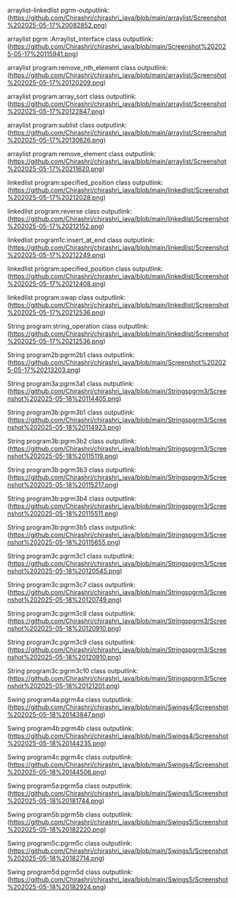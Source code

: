 arraylist-linkedlist pgrm-outputlink:(https://github.com/Chirashri/chirashri_java/blob/main/arraylist/Screenshot%202025-05-17%20082852.png)

arraylist pgrm :Arraylist_interface class outputlink:(https://github.com/Chirashri/chirashri_java/blob/main/Screenshot%202025-05-17%20115941.png)

arraylist program:remove_nth_element class outputlink:(https://github.com/Chirashri/chirashri_java/blob/main/arraylist/Screenshot%202025-05-17%20120209.png)

arraylist program:array_sort class outputlink:(https://github.com/Chirashri/chirashri_java/blob/main/arraylist/Screenshot%202025-05-17%20122847.png)

arraylist program:sublist class outputlink:(https://github.com/Chirashri/chirashri_java/blob/main/arraylist/Screenshot%202025-05-17%20130626.png)

arraylist program:remove_element class outputlink:(https://github.com/Chirashri/chirashri_java/blob/main/arraylist/Screenshot%202025-05-17%20211620.png)

linkedlist program:specified_position class outputlink:(https://github.com/Chirashri/chirashri_java/blob/main/linkedlist/Screenshot%202025-05-17%20212028.png)

linkedlist program:reverse class outputlink:(https://github.com/Chirashri/chirashri_java/blob/main/linkedlist/Screenshot%202025-05-17%20212152.png)

linkedlist program1c:insert_at_end class outputlink:(https://github.com/Chirashri/chirashri_java/blob/main/linkedlist/Screenshot%202025-05-17%20212249.png)

linkedlist program:specified_position class outputlink:(https://github.com/Chirashri/chirashri_java/blob/main/linkedlist/Screenshot%202025-05-17%20212408.png)

linkedlist program:swap class outputlink:(https://github.com/Chirashri/chirashri_java/blob/main/linkedlist/Screenshot%202025-05-17%20212536.png)

String program:string_operation class outputlink:(https://github.com/Chirashri/chirashri_java/blob/main/linkedlist/Screenshot%202025-05-17%20212536.png)

String program2b:pgrm2b1 class outputlink:(https://github.com/Chirashri/chirashri_java/blob/main/Screenshot%202025-05-17%20213203.png)

String program3a:pgrm3a1 class outputlink:(https://github.com/Chirashri/chirashri_java/blob/main/Stringspgrm3/Screenshot%202025-05-18%20114405.png)

String program3b:pgrm3b1 class outputlink:(https://github.com/Chirashri/chirashri_java/blob/main/Stringspgrm3/Screenshot%202025-05-18%20114923.png)

String program3b:pgrm3b2 class outputlink:(https://github.com/Chirashri/chirashri_java/blob/main/Stringspgrm3/Screenshot%202025-05-18%20115119.png)

String program3b:pgrm3b3 class outputlink:(https://github.com/Chirashri/chirashri_java/blob/main/Stringspgrm3/Screenshot%202025-05-18%20115217.png)

String program3b:pgrm3b4 class outputlink:(https://github.com/Chirashri/chirashri_java/blob/main/Stringspgrm3/Screenshot%202025-05-18%20115511.png)

String program3b:pgrm3b5 class outputlink:(https://github.com/Chirashri/chirashri_java/blob/main/Stringspgrm3/Screenshot%202025-05-18%20115655.png)

String program3c:pgrm3c1 class outputlink:(https://github.com/Chirashri/chirashri_java/blob/main/Stringspgrm3/Screenshot%202025-05-18%20120545.png)

String program3c:pgrm3c7 class outputlink:(https://github.com/Chirashri/chirashri_java/blob/main/Stringspgrm3/Screenshot%202025-05-18%20120749.png)

String program3c:pgrm3c8 class outputlink:(https://github.com/Chirashri/chirashri_java/blob/main/Stringspgrm3/Screenshot%202025-05-18%20120910.png)

String program3c:pgrm3c9 class outputlink:(https://github.com/Chirashri/chirashri_java/blob/main/Stringspgrm3/Screenshot%202025-05-18%20120910.png)

String program3c:pgrm3c10 class outputlink:(https://github.com/Chirashri/chirashri_java/blob/main/Stringspgrm3/Screenshot%202025-05-18%20121201.png)

Swing program4a:pgrm4a class outputlink:(https://github.com/Chirashri/chirashri_java/blob/main/Swings4/Screenshot%202025-05-18%20143847.png)

Swing program4b:pgrm4b class outputlink:(https://github.com/Chirashri/chirashri_java/blob/main/Swings4/Screenshot%202025-05-18%20144235.png)

Swing program4c:pgrm4c class outputlink:(https://github.com/Chirashri/chirashri_java/blob/main/Swings4/Screenshot%202025-05-18%20144506.png)

Swing program5a:pgrm5a class outputlink:(https://github.com/Chirashri/chirashri_java/blob/main/Swings5/Screenshot%202025-05-18%20181744.png)

Swing program5b:pgrm5b class outputlink:(https://github.com/Chirashri/chirashri_java/blob/main/Swings5/Screenshot%202025-05-18%20182220.png)

Swing program5c:pgrm5c class outputlink:(https://github.com/Chirashri/chirashri_java/blob/main/Swings5/Screenshot%202025-05-18%20182714.png)

Swing program5d:pgrm5d class outputlink:(https://github.com/Chirashri/chirashri_java/blob/main/Swings5/Screenshot%202025-05-18%20182924.png)


